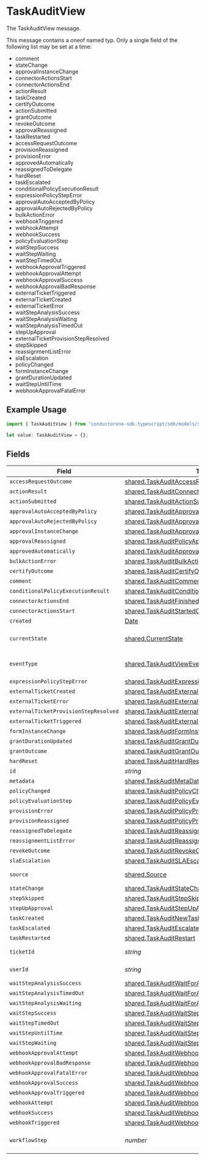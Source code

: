 # TaskAuditView

The TaskAuditView message.

This message contains a oneof named typ. Only a single field of the following list may be set at a time:
  - comment
  - stateChange
  - approvalInstanceChange
  - connectorActionsStart
  - connectorActionsEnd
  - actionResult
  - taskCreated
  - certifyOutcome
  - actionSubmitted
  - grantOutcome
  - revokeOutcome
  - approvalReassigned
  - taskRestarted
  - accessRequestOutcome
  - provisionReassigned
  - provisionError
  - approvedAutomatically
  - reassignedToDelegate
  - hardReset
  - taskEscalated
  - conditionalPolicyExecutionResult
  - expressionPolicyStepError
  - approvalAutoAcceptedByPolicy
  - approvalAutoRejectedByPolicy
  - bulkActionError
  - webhookTriggered
  - webhookAttempt
  - webhookSuccess
  - policyEvaluationStep
  - waitStepSuccess
  - waitStepWaiting
  - waitStepTimedOut
  - webhookApprovalTriggered
  - webhookApprovalAttempt
  - webhookApprovalSuccess
  - webhookApprovalBadResponse
  - externalTicketTriggered
  - externalTicketCreated
  - externalTicketError
  - waitStepAnalysisSuccess
  - waitStepAnalysisWaiting
  - waitStepAnalysisTimedOut
  - stepUpApproval
  - externalTicketProvisionStepResolved
  - stepSkipped
  - reassignmentListError
  - slaEscalation
  - policyChanged
  - formInstanceChange
  - grantDurationUpdated
  - waitStepUntilTime
  - webhookApprovalFatalError


## Example Usage

```typescript
import { TaskAuditView } from "conductorone-sdk-typescript/sdk/models/shared";

let value: TaskAuditView = {};
```

## Fields

| Field                                                                                                                             | Type                                                                                                                              | Required                                                                                                                          | Description                                                                                                                       |
| --------------------------------------------------------------------------------------------------------------------------------- | --------------------------------------------------------------------------------------------------------------------------------- | --------------------------------------------------------------------------------------------------------------------------------- | --------------------------------------------------------------------------------------------------------------------------------- |
| `accessRequestOutcome`                                                                                                            | [shared.TaskAuditAccessRequestOutcome](../../../sdk/models/shared/taskauditaccessrequestoutcome.md)                               | :heavy_minus_sign:                                                                                                                | N/A                                                                                                                               |
| `actionResult`                                                                                                                    | [shared.TaskAuditConnectorActionResult](../../../sdk/models/shared/taskauditconnectoractionresult.md)                             | :heavy_minus_sign:                                                                                                                | N/A                                                                                                                               |
| `actionSubmitted`                                                                                                                 | [shared.TaskAuditActionSubmitted](../../../sdk/models/shared/taskauditactionsubmitted.md)                                         | :heavy_minus_sign:                                                                                                                | N/A                                                                                                                               |
| `approvalAutoAcceptedByPolicy`                                                                                                    | [shared.TaskAuditApprovalAutoAcceptedByPolicy](../../../sdk/models/shared/taskauditapprovalautoacceptedbypolicy.md)               | :heavy_minus_sign:                                                                                                                | N/A                                                                                                                               |
| `approvalAutoRejectedByPolicy`                                                                                                    | [shared.TaskAuditApprovalAutoRejectedByPolicy](../../../sdk/models/shared/taskauditapprovalautorejectedbypolicy.md)               | :heavy_minus_sign:                                                                                                                | N/A                                                                                                                               |
| `approvalInstanceChange`                                                                                                          | [shared.TaskAuditApprovalInstanceChange](../../../sdk/models/shared/taskauditapprovalinstancechange.md)                           | :heavy_minus_sign:                                                                                                                | N/A                                                                                                                               |
| `approvalReassigned`                                                                                                              | [shared.TaskAuditPolicyApprovalReassigned](../../../sdk/models/shared/taskauditpolicyapprovalreassigned.md)                       | :heavy_minus_sign:                                                                                                                | N/A                                                                                                                               |
| `approvedAutomatically`                                                                                                           | [shared.TaskAuditApprovalHappenedAutomatically](../../../sdk/models/shared/taskauditapprovalhappenedautomatically.md)             | :heavy_minus_sign:                                                                                                                | N/A                                                                                                                               |
| `bulkActionError`                                                                                                                 | [shared.TaskAuditBulkActionError](../../../sdk/models/shared/taskauditbulkactionerror.md)                                         | :heavy_minus_sign:                                                                                                                | N/A                                                                                                                               |
| `certifyOutcome`                                                                                                                  | [shared.TaskAuditCertifyOutcome](../../../sdk/models/shared/taskauditcertifyoutcome.md)                                           | :heavy_minus_sign:                                                                                                                | N/A                                                                                                                               |
| `comment`                                                                                                                         | [shared.TaskAuditComment](../../../sdk/models/shared/taskauditcomment.md)                                                         | :heavy_minus_sign:                                                                                                                | N/A                                                                                                                               |
| `conditionalPolicyExecutionResult`                                                                                                | [shared.TaskAuditConditionalPolicyExecutionResult](../../../sdk/models/shared/taskauditconditionalpolicyexecutionresult.md)       | :heavy_minus_sign:                                                                                                                | N/A                                                                                                                               |
| `connectorActionsEnd`                                                                                                             | [shared.TaskAuditFinishedConnectorActions](../../../sdk/models/shared/taskauditfinishedconnectoractions.md)                       | :heavy_minus_sign:                                                                                                                | N/A                                                                                                                               |
| `connectorActionsStart`                                                                                                           | [shared.TaskAuditStartedConnectorActions](../../../sdk/models/shared/taskauditstartedconnectoractions.md)                         | :heavy_minus_sign:                                                                                                                | N/A                                                                                                                               |
| `created`                                                                                                                         | [Date](https://developer.mozilla.org/en-US/docs/Web/JavaScript/Reference/Global_Objects/Date)                                     | :heavy_minus_sign:                                                                                                                | N/A                                                                                                                               |
| `currentState`                                                                                                                    | [shared.CurrentState](../../../sdk/models/shared/currentstate.md)                                                                 | :heavy_minus_sign:                                                                                                                | The currentState field.                                                                                                           |
| `eventType`                                                                                                                       | [shared.TaskAuditViewEventType](../../../sdk/models/shared/taskauditvieweventtype.md)                                             | :heavy_minus_sign:                                                                                                                | The eventType field.                                                                                                              |
| `expressionPolicyStepError`                                                                                                       | [shared.TaskAuditExpressionPolicyStepError](../../../sdk/models/shared/taskauditexpressionpolicysteperror.md)                     | :heavy_minus_sign:                                                                                                                | N/A                                                                                                                               |
| `externalTicketCreated`                                                                                                           | [shared.TaskAuditExternalTicketCreated](../../../sdk/models/shared/taskauditexternalticketcreated.md)                             | :heavy_minus_sign:                                                                                                                | N/A                                                                                                                               |
| `externalTicketError`                                                                                                             | [shared.TaskAuditExternalTicketError](../../../sdk/models/shared/taskauditexternalticketerror.md)                                 | :heavy_minus_sign:                                                                                                                | N/A                                                                                                                               |
| `externalTicketProvisionStepResolved`                                                                                             | [shared.TaskAuditExternalTicketProvisionStepResolved](../../../sdk/models/shared/taskauditexternalticketprovisionstepresolved.md) | :heavy_minus_sign:                                                                                                                | N/A                                                                                                                               |
| `externalTicketTriggered`                                                                                                         | [shared.TaskAuditExternalTicketTriggered](../../../sdk/models/shared/taskauditexternaltickettriggered.md)                         | :heavy_minus_sign:                                                                                                                | N/A                                                                                                                               |
| `formInstanceChange`                                                                                                              | [shared.TaskAuditFormInstanceChange](../../../sdk/models/shared/taskauditforminstancechange.md)                                   | :heavy_minus_sign:                                                                                                                | N/A                                                                                                                               |
| `grantDurationUpdated`                                                                                                            | [shared.TaskAuditGrantDurationUpdated](../../../sdk/models/shared/taskauditgrantdurationupdated.md)                               | :heavy_minus_sign:                                                                                                                | N/A                                                                                                                               |
| `grantOutcome`                                                                                                                    | [shared.TaskAuditGrantOutcome](../../../sdk/models/shared/taskauditgrantoutcome.md)                                               | :heavy_minus_sign:                                                                                                                | N/A                                                                                                                               |
| `hardReset`                                                                                                                       | [shared.TaskAuditHardReset](../../../sdk/models/shared/taskaudithardreset.md)                                                     | :heavy_minus_sign:                                                                                                                | N/A                                                                                                                               |
| `id`                                                                                                                              | *string*                                                                                                                          | :heavy_minus_sign:                                                                                                                | The id field.                                                                                                                     |
| `metadata`                                                                                                                        | [shared.TaskAuditMetaData](../../../sdk/models/shared/taskauditmetadata.md)                                                       | :heavy_minus_sign:                                                                                                                | N/A                                                                                                                               |
| `policyChanged`                                                                                                                   | [shared.TaskAuditPolicyChanged](../../../sdk/models/shared/taskauditpolicychanged.md)                                             | :heavy_minus_sign:                                                                                                                | N/A                                                                                                                               |
| `policyEvaluationStep`                                                                                                            | [shared.TaskAuditPolicyEvaluationStep](../../../sdk/models/shared/taskauditpolicyevaluationstep.md)                               | :heavy_minus_sign:                                                                                                                | N/A                                                                                                                               |
| `provisionError`                                                                                                                  | [shared.TaskAuditPolicyProvisionError](../../../sdk/models/shared/taskauditpolicyprovisionerror.md)                               | :heavy_minus_sign:                                                                                                                | N/A                                                                                                                               |
| `provisionReassigned`                                                                                                             | [shared.TaskAuditPolicyProvisionReassigned](../../../sdk/models/shared/taskauditpolicyprovisionreassigned.md)                     | :heavy_minus_sign:                                                                                                                | N/A                                                                                                                               |
| `reassignedToDelegate`                                                                                                            | [shared.TaskAuditReassignedToDelegate](../../../sdk/models/shared/taskauditreassignedtodelegate.md)                               | :heavy_minus_sign:                                                                                                                | N/A                                                                                                                               |
| `reassignmentListError`                                                                                                           | [shared.TaskAuditReassignmentListError](../../../sdk/models/shared/taskauditreassignmentlisterror.md)                             | :heavy_minus_sign:                                                                                                                | N/A                                                                                                                               |
| `revokeOutcome`                                                                                                                   | [shared.TaskAuditRevokeOutcome](../../../sdk/models/shared/taskauditrevokeoutcome.md)                                             | :heavy_minus_sign:                                                                                                                | N/A                                                                                                                               |
| `slaEscalation`                                                                                                                   | [shared.TaskAuditSLAEscalation](../../../sdk/models/shared/taskauditslaescalation.md)                                             | :heavy_minus_sign:                                                                                                                | N/A                                                                                                                               |
| `source`                                                                                                                          | [shared.Source](../../../sdk/models/shared/source.md)                                                                             | :heavy_minus_sign:                                                                                                                | The source field.                                                                                                                 |
| `stateChange`                                                                                                                     | [shared.TaskAuditStateChange](../../../sdk/models/shared/taskauditstatechange.md)                                                 | :heavy_minus_sign:                                                                                                                | N/A                                                                                                                               |
| `stepSkipped`                                                                                                                     | [shared.TaskAuditStepSkipped](../../../sdk/models/shared/taskauditstepskipped.md)                                                 | :heavy_minus_sign:                                                                                                                | N/A                                                                                                                               |
| `stepUpApproval`                                                                                                                  | [shared.TaskAuditStepUpApproval](../../../sdk/models/shared/taskauditstepupapproval.md)                                           | :heavy_minus_sign:                                                                                                                | N/A                                                                                                                               |
| `taskCreated`                                                                                                                     | [shared.TaskAuditNewTask](../../../sdk/models/shared/taskauditnewtask.md)                                                         | :heavy_minus_sign:                                                                                                                | N/A                                                                                                                               |
| `taskEscalated`                                                                                                                   | [shared.TaskAuditEscalateToEmergencyAccess](../../../sdk/models/shared/taskauditescalatetoemergencyaccess.md)                     | :heavy_minus_sign:                                                                                                                | N/A                                                                                                                               |
| `taskRestarted`                                                                                                                   | [shared.TaskAuditRestart](../../../sdk/models/shared/taskauditrestart.md)                                                         | :heavy_minus_sign:                                                                                                                | N/A                                                                                                                               |
| `ticketId`                                                                                                                        | *string*                                                                                                                          | :heavy_minus_sign:                                                                                                                | The ticketId field.                                                                                                               |
| `userId`                                                                                                                          | *string*                                                                                                                          | :heavy_minus_sign:                                                                                                                | The userId field.                                                                                                                 |
| `waitStepAnalysisSuccess`                                                                                                         | [shared.TaskAuditWaitForAnalysisStepSuccess](../../../sdk/models/shared/taskauditwaitforanalysisstepsuccess.md)                   | :heavy_minus_sign:                                                                                                                | N/A                                                                                                                               |
| `waitStepAnalysisTimedOut`                                                                                                        | [shared.TaskAuditWaitForAnalysisStepTimedOut](../../../sdk/models/shared/taskauditwaitforanalysissteptimedout.md)                 | :heavy_minus_sign:                                                                                                                | N/A                                                                                                                               |
| `waitStepAnalysisWaiting`                                                                                                         | [shared.TaskAuditWaitForAnalysisStepWaiting](../../../sdk/models/shared/taskauditwaitforanalysisstepwaiting.md)                   | :heavy_minus_sign:                                                                                                                | N/A                                                                                                                               |
| `waitStepSuccess`                                                                                                                 | [shared.TaskAuditWaitStepSuccess](../../../sdk/models/shared/taskauditwaitstepsuccess.md)                                         | :heavy_minus_sign:                                                                                                                | N/A                                                                                                                               |
| `waitStepTimedOut`                                                                                                                | [shared.TaskAuditWaitStepTimedOut](../../../sdk/models/shared/taskauditwaitsteptimedout.md)                                       | :heavy_minus_sign:                                                                                                                | N/A                                                                                                                               |
| `waitStepUntilTime`                                                                                                               | [shared.TaskAuditWaitStepUntilTime](../../../sdk/models/shared/taskauditwaitstepuntiltime.md)                                     | :heavy_minus_sign:                                                                                                                | N/A                                                                                                                               |
| `waitStepWaiting`                                                                                                                 | [shared.TaskAuditWaitStepWaiting](../../../sdk/models/shared/taskauditwaitstepwaiting.md)                                         | :heavy_minus_sign:                                                                                                                | N/A                                                                                                                               |
| `webhookApprovalAttempt`                                                                                                          | [shared.TaskAuditWebhookApprovalAttempt](../../../sdk/models/shared/taskauditwebhookapprovalattempt.md)                           | :heavy_minus_sign:                                                                                                                | N/A                                                                                                                               |
| `webhookApprovalBadResponse`                                                                                                      | [shared.TaskAuditWebhookApprovalBadResponse](../../../sdk/models/shared/taskauditwebhookapprovalbadresponse.md)                   | :heavy_minus_sign:                                                                                                                | N/A                                                                                                                               |
| `webhookApprovalFatalError`                                                                                                       | [shared.TaskAuditWebhookApprovalFatalError](../../../sdk/models/shared/taskauditwebhookapprovalfatalerror.md)                     | :heavy_minus_sign:                                                                                                                | N/A                                                                                                                               |
| `webhookApprovalSuccess`                                                                                                          | [shared.TaskAuditWebhookApprovalSuccess](../../../sdk/models/shared/taskauditwebhookapprovalsuccess.md)                           | :heavy_minus_sign:                                                                                                                | N/A                                                                                                                               |
| `webhookApprovalTriggered`                                                                                                        | [shared.TaskAuditWebhookApprovalTriggered](../../../sdk/models/shared/taskauditwebhookapprovaltriggered.md)                       | :heavy_minus_sign:                                                                                                                | N/A                                                                                                                               |
| `webhookAttempt`                                                                                                                  | [shared.TaskAuditWebhookAttempt](../../../sdk/models/shared/taskauditwebhookattempt.md)                                           | :heavy_minus_sign:                                                                                                                | N/A                                                                                                                               |
| `webhookSuccess`                                                                                                                  | [shared.TaskAuditWebhookSuccess](../../../sdk/models/shared/taskauditwebhooksuccess.md)                                           | :heavy_minus_sign:                                                                                                                | N/A                                                                                                                               |
| `webhookTriggered`                                                                                                                | [shared.TaskAuditWebhookTriggered](../../../sdk/models/shared/taskauditwebhooktriggered.md)                                       | :heavy_minus_sign:                                                                                                                | N/A                                                                                                                               |
| `workflowStep`                                                                                                                    | *number*                                                                                                                          | :heavy_minus_sign:                                                                                                                | The workflowStep field.                                                                                                           |